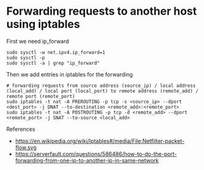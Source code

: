 Forwarding requests to another host using iptables
==================================================

First we need ip_forward
```
sudo sysctl -w net.ipv4.ip_forward=1
sudo sysctl -p
sudo sysctl -a | grep "ip_forward"
```

Then we add entries in iptables for the forwarding 
```
# forwarding requests from source address (source_ip) / local address (local_add) / local port (local_port) to remote address (remote_add) / remote port (remote_port)
sudo iptables -t nat -A PREROUTING -p tcp -s <source_ip> --dport <dest_port> -j DNAT --to-destination <remote_add>:<remote_port>
sudo iptables -t nat -A POSTROUTING -p tcp -d <remote_add> --dport <remote_port> -j SNAT --to-source <local_add>
```

References
* https://en.wikipedia.org/wiki/Iptables#/media/File:Netfilter-packet-flow.svg
* https://serverfault.com/questions/586486/how-to-do-the-port-forwarding-from-one-ip-to-another-ip-in-same-network
